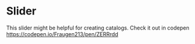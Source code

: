 # Slider
This slider might be helpful for creating catalogs. 
Check it out in codepen https://codepen.io/Fraugen213/pen/ZERRrdd
